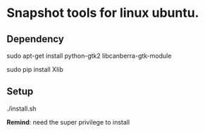 # Snapshot tools for linux ubuntu.

## Dependency

sudo apt-get install python-gtk2 libcanberra-gtk-module

sudo pip install Xlib

## Setup
  ./install.sh


**Remind**: need the super privilege to install
